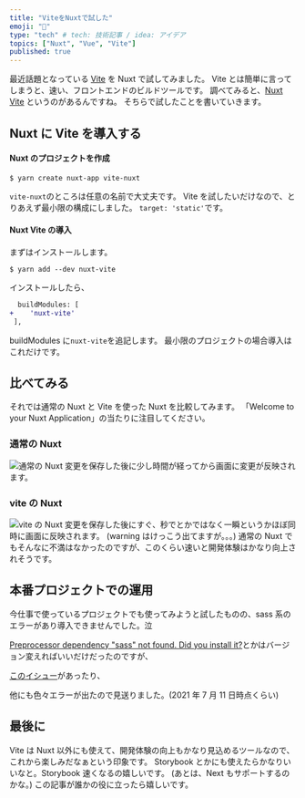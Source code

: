 ```yaml
---
title: "ViteをNuxtで試した"
emoji: "💨"
type: "tech" # tech: 技術記事 / idea: アイデア
topics: ["Nuxt", "Vue", "Vite"]
published: true
---
```


最近話題となっている [Vite](https://vitejs.dev/) を Nuxt で試してみました。
Vite とは簡単に言ってしまうと、速い、フロントエンドのビルドツールです。
調べてみると、[Nuxt Vite](https://github.com/nuxt/vite) というのがあるんですね。
そちらで試したことを書いていきます。

## Nuxt に Vite を導入する

#### Nuxt のプロジェクトを作成

```
$ yarn create nuxt-app vite-nuxt
```

`vite-nuxt`のところは任意の名前で大丈夫です。
Vite を試したいだけなので、とりあえず最小限の構成にしました。
`target: 'static'`です。

#### Nuxt Vite の導入

まずはインストールします。

```
$ yarn add --dev nuxt-vite
```

インストールしたら、

```diff js:nuxt.config.js
  buildModules: [
+    'nuxt-vite'
 ],
```

buildModules に`nuxt-vite`を追記します。
最小限のプロジェクトの場合導入はこれだけです。

## 比べてみる

それでは通常の Nuxt と Vite を使った Nuxt を比較してみます。
「Welcome to your Nuxt Application」の当たりに注目してください。

### 通常の Nuxt

![通常の Nuxt](https://storage.googleapis.com/zenn-user-upload/f6348a2548041afe1b7d9095.gif)
変更を保存した後に少し時間が経ってから画面に変更が反映されます。

### vite の Nuxt

![vite の Nuxt](https://storage.googleapis.com/zenn-user-upload/4a7b27ccf5964213e130ea7c.gif)
変更を保存した後にすぐ、秒でとかではなく一瞬というかほぼ同時に画面に反映されます。
(warning はけっこう出てますが。。。)
通常の Nuxt でもそんなに不満はなかったのですが、このくらい速いと開発体験はかなり向上されそうです。

## 本番プロジェクトでの運用

今仕事で使っているプロジェクトでも使ってみようと試したものの、sass 系のエラーがあり導入できませんでした。泣

[Preprocessor dependency "sass" not found. Did you install it?](https://github.com/nuxt/vite/issues/23)とかはバージョン変えればいいだけだったのですが、

[このイシュー](https://github.com/nuxt/vite/issues/71)があったり、

他にも色々エラーが出たので見送りました。(2021 年 7 月 11 日時点くらい)

## 最後に

Vite は Nuxt 以外にも使えて、開発体験の向上もかなり見込めるツールなので、これから楽しみだなぁという印象です。
Storybook とかにも使えたらかなりいいなと。Storybook 速くなるの嬉しいです。
(あとは、Next もサポートするのかな。)
この記事が誰かの役に立ったら嬉しいです。
